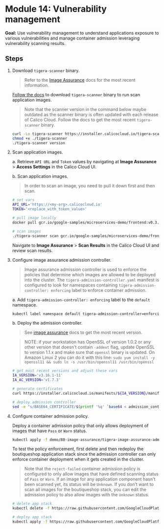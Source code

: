 # Module 14: Vulnerability management

**Goal:** Use vulnerability management to understand applications exposure to various vulnerabilities and manage container admission leveraging vulnerability scanning results.

## Steps

1. Download `tigera-scanner` binary.

    >Refer to the [Image Assurance](https://docs.tigera.io/calico-cloud/image-assurance/) docs for the most recent information.

    [Follow the docs](https://docs.tigera.io/calico-cloud/image-assurance/scan-image-registries#start-the-cli-scanner) to download `tigera-scanner` binary to run scan application images.

    >Note that the scanner version in the command below maybe outdated as the scanner binary is often updated with each release of Calico Cloud. Follow the docs to get the most recent `tigera-scanner` binary.

    ```bash
    curl -Lo tigera-scanner https://installer.calicocloud.io/tigera-scanner/v3.16.1-11/image-assurance-scanner-cli-linux-amd64
    chmod +x ./tigera-scanner
    ./tigera-scanner version
    ```

2. Scan application images.

    a. Retrieve `API URL` and `Token` values by navigating at **Image Assurance** > **Access Settings** in the Calico Cloud UI.

    b. Scan application images.

    >In order to scan an image, you need to pull it down first and then scan.

    ```bash
    # set vars
    API_URL='https://<my-org>.calicocloud.io'
    TOKEN='<replace_with_token_value>'

    # pull image locally
    docker pull gcr.io/google-samples/microservices-demo/frontend:v0.3.8

    # scan images
    ./tigera-scanner scan gcr.io/google-samples/microservices-demo/frontend:v0.3.8 --fail_threshold 7.0 --warn_threshold 3.9 --apiurl $API_URL --token $TOKEN
    ```

    Navigate to **Image Assurance** > **Scan Results** in the Calico Cloud UI and review scan results.

3. Configure image assurance admission controller.

    >Image assurance admission controller is used to enforce the policies that determine which images are allowed to be deployed into the cluster. The `tigera-admission-controller.yaml` manifest is configured to look for namespaces containing `tigera-admission-controller: enforcing` label to enforce container admission.

    a. Add `tigera-admission-controller: enforcing` label to the `default` namespace.

    ```bash
    kubectl label namespace default tigera-admission-controller=enforcing
    ```

    b. Deploy the admission controller.

    >See [image assurance](https://docs.tigera.io/calico-cloud/image-assurance/install-the-admission-controller#install-the-admission-controller) docs to get the most recent version.

    >NOTE: if your workstation has OpenSSL of version 1.0.2 or any other version that doesn't contain `-addext` flag, update OpenSSL to version 1.1.x and make sure that `openssl` binary is updated. On Amazon Linux 2 you can do it with this line: `sudo yum install -y openssl11 && sudo ln -s /usr/bin/openssl11 /usr/bin/openssl`

    ```bash
    # get most recent versions and adjust these vars
    IA_VERSION='v3.16.1-11'
    IA_AC_VERSION='v1.7.3'

    # generate certificates
    curl https://installer.calicocloud.io/manifests/${IA_VERSION}/manifests/generate-open-ssl-key-cert-pair.sh | bash

    # deploy admission controller
    sed -e "s/BASE64_CERTIFICATE/$(printf '%q' `base64 < admission_controller_cert.pem`)/g" -e "s/BASE64_KEY/$(printf '%q' `base64 < admission_controller_key.pem`)/g" -e "s/IA_AC_VERSION/$IA_AC_VERSION/g" demo/80-image-assurance/tigera-image-assurance-admission-controller-deploy.yaml | kubectl apply -f-
    ```

4. Configure container admission policy.

    Deploy a container admission policy that only allows deployment of images that have `Pass` or `Warn` status.

    ```bash
    kubectl apply -f demo/80-image-assurance/tigera-image-assurance-admission-controller-policy.yaml
    ```

    To test the policy enforcement, first delete and then redeploy the boutiqueshop application stack since the admission controller can only enforce container deployment when it gets created in the cluster.

    >Note that the `reject-failed` container admission policy is configured to only allow images that have defined scanning status of `Pass` or `Warn`. If an image for any application component hasn't been scanned yet, its status will be `Unknown`. If you don't want to scan all images for the boutiqueshop stack, you can edit the admission policy to also allow images with the `Unknown` status.

    ```bash
    # delete app stack
    kubectl delete -f https://raw.githubusercontent.com/GoogleCloudPlatform/microservices-demo/release/v0.3.8/release/kubernetes-manifests.yaml

    # deploy app stack
    kubectl apply -f https://raw.githubusercontent.com/GoogleCloudPlatform/microservices-demo/release/v0.3.8/release/kubernetes-manifests.yaml
    ```

